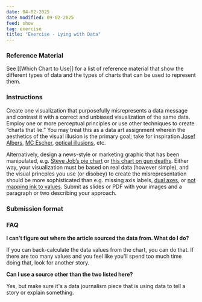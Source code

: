 ```yaml
---
date: 04-02-2025
date modified: 09-02-2025
feed: show
tag: exercise
title: "Exercise - Lying with Data"
---
```


### Reference Material

See [[Which Chart to Use]] for a list of reference material that show the different types of data and the types of charts that can be used to represent them.

### Instructions

Create one visualization that purposefully misrepresents a data message and contrast it with a correct and unbiased visualization of the same data. Employ one or more perceptual principles or use other techniques to create “charts that lie.” You may treat this as a data art assignment wherein the aesthetics of the visual illusion is the primary goal; take for inspiration [Josef Albers](https://acpress.amherst.edu/books/intersectingcolors/chapter/josef-albers-and-the-science-of-seeing/), [MC Escher](https://www.youtube.com/watch?v=Ty1twivydVA), [optical illusions](https://en.wikipedia.org/wiki/Optical_illusion), etc.

Alternatively, design a news-style or marketing graphic that has been manipulated, e.g. [Steve Job’s pie chart](https://docs.google.com/presentation/d/1hsCzdE5F5RTOT8HEsHd34xBkrDXhNX_RsaMXHAHjjKQ/edit#slide=id.g508582c814_0_346) or [this chart on gun deaths](https://www.livescience.com/45083-misleading-gun-death-chart.html). Either way, your visualization must be based on real data (however simple), and the visual princples you use (or disobey) to create the misrepresentation should be more sophisticated than e.g. missing axis labels, [dual axes](https://www.washingtonpost.com/resizer/NeXfD4yF50x3U2UPXtcbLNYB78o=/arc-anglerfish-washpost-prod-washpost/public/LWPXZOFVXBDGPNGIUQGCNVFDMA.png), or [not mapping ink to values](https://docs.google.com/presentation/d/1hsCzdE5F5RTOT8HEsHd34xBkrDXhNX_RsaMXHAHjjKQ/edit#slide=id.gbecdbfaef3_0_217). Submit as slides or PDF with your images and a paragraph or two describing your approach.

### Submission format

### FAQ

**I can't figure out where the article sourced the data from. What do I do?**

If you can back-calculate the data values from the chart, you can do that. If there are too many values and you feel like you'll spend too much time doing that, look for another story.

**Can I use a source other than the two listed here?**

Yes, but make sure it's a data journalism piece that is using data to tell a story or explain something.